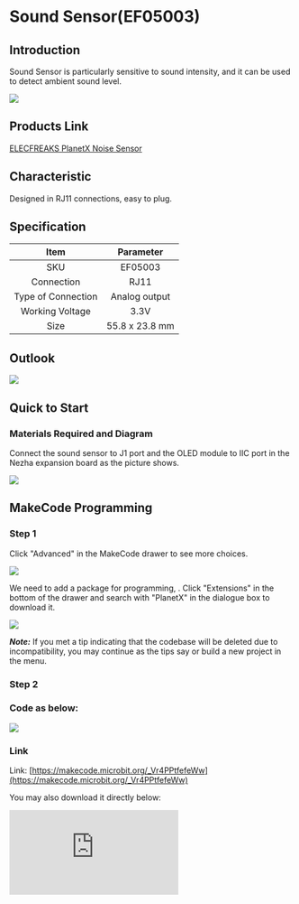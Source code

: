 # Sound Sensor(EF05003)

## Introduction

Sound Sensor is particularly sensitive to sound intensity, and it can be used to detect ambient sound level.

![](https://wiki-media-ef.oss-cn-hongkong.aliyuncs.com/i18n/en/docusaurus-plugin-content-docs/current/microbit/sensor/planet-x-sensors/images/05003_01.png)

## Products Link

[ELECFREAKS PlanetX Noise Sensor](https://shop.elecfreaks.com/products/elecfreaks-planetx-noise-sensor?_pos=1&_sid=bc68b190c&_ss=r)

## Characteristic


 Designed in RJ11 connections, easy to plug.

## Specification


Item | Parameter
:-: | :-:
SKU|EF05003
Connection|RJ11
Type of Connection|Analog output
Working Voltage|3.3V
Size|55.8 x 23.8 mm


## Outlook



![](https://wiki-media-ef.oss-cn-hongkong.aliyuncs.com/i18n/en/docusaurus-plugin-content-docs/current/microbit/sensor/planet-x-sensors/images/05003_02.png)

## Quick to Start


### Materials Required and Diagram

 Connect the sound sensor to J1 port and the OLED module to IIC port in the Nezha expansion board as the picture shows.


![](https://wiki-media-ef.oss-cn-hongkong.aliyuncs.com/i18n/en/docusaurus-plugin-content-docs/current/microbit/sensor/planet-x-sensors/images/05003_03.png)

## MakeCode Programming


### Step 1

Click "Advanced" in the MakeCode drawer to see more choices.

![](https://wiki-media-ef.oss-cn-hongkong.aliyuncs.com/i18n/en/docusaurus-plugin-content-docs/current/microbit/sensor/planet-x-sensors/images/05001_04.png)

We need to add a package for programming, . Click "Extensions" in the bottom of the drawer and search with "PlanetX" in the dialogue box to download it.

![](https://wiki-media-ef.oss-cn-hongkong.aliyuncs.com/i18n/en/docusaurus-plugin-content-docs/current/microbit/sensor/planet-x-sensors/images/05001_05.png)

***Note:*** If you met a tip indicating that the codebase will be deleted due to incompatibility, you may continue as the tips say or build a new project in the menu.
### Step 2

### Code as below:

![](https://wiki-media-ef.oss-cn-hongkong.aliyuncs.com/i18n/en/docusaurus-plugin-content-docs/current/microbit/sensor/planet-x-sensors/images/05003_06.png)


### Link
Link: [https://makecode.microbit.org/_Vr4PPtfefeWw](https://makecode.microbit.org/_Vr4PPtfefeWw)

You may also download it directly below:


<div
    style={{
        position: 'relative',
        paddingBottom: '60%',
        overflow: 'hidden',
    }}
>
    <iframe
        src="https://makecode.microbit.org/_Vr4PPtfefeWw"
        frameborder="0"
        sandbox="allow-popups allow-forms allow-scripts allow-same-origin"
        style={{
            position: 'absolute',
            width: '100%',
            height: '100%',
        }}
    />
</div>


### Result
 The value of the sound(dB) in the current environment displays on the OLED module.

## Python Programming


### Step 1

Download the package and unzip it: [PlanetX_MicroPython](https://github.com/lionyhw/PlanetX_MicroPython/archive/master.zip)

Go to   [Python editor](https://python.microbit.org/v/2.0)

![](https://wiki-media-ef.oss-cn-hongkong.aliyuncs.com/i18n/en/docusaurus-plugin-content-docs/current/microbit/sensor/planet-x-sensors/images/05001_07.png)

We need to add enum.py and noise.py for programming. Click "Load/Save" and then click "Show Files (1)" to see more choices, click "Add file" to add enum.py and noise.py from the unzipped package of PlanetX_MicroPython.

![](https://wiki-media-ef.oss-cn-hongkong.aliyuncs.com/i18n/en/docusaurus-plugin-content-docs/current/microbit/sensor/planet-x-sensors/images/05001_08.png)
![](https://wiki-media-ef.oss-cn-hongkong.aliyuncs.com/i18n/en/docusaurus-plugin-content-docs/current/microbit/sensor/planet-x-sensors/images/05001_09.png)
![](https://wiki-media-ef.oss-cn-hongkong.aliyuncs.com/i18n/en/docusaurus-plugin-content-docs/current/microbit/sensor/planet-x-sensors/images/05003_10.png)

### Step 2

### Reference

```

from microbit import *
from enum import *
from noise import *

while True:
    noise = NOISE(J1)
    noise_value = int(noise.get_noise())
    display.scroll(str(noise_value))

```


### Result
 The value of the sound(dB) in the current environment displays on the micro:bit.
## Relevant File


## Technique File
